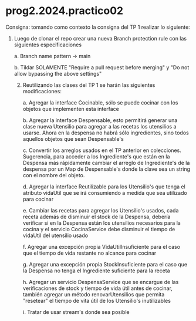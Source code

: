 # prog2.2024.practico02

Consigna: tomando como contexto la consigna del TP 1 realizar lo siguiente:

1. Luego de clonar el repo crear una nueva Branch protection rule con las siguientes especificaciones

   a. Branch name pattern -> main

   b. Tildar SOLAMENTE "Require a pull request before merging" y "Do not allow bypassing the above settings"

   2. Reutilizando las clases del TP 1 se harán las siguientes modificaciones:

      a. Agregar la interface Cocinable, sólo se puede cocinar con los objetos que implementen esta interface

      b. Agregar la interface Despensable, esto permitirá generar una clase nueva Utensilio para agregar a las recetas los utensilios a usarse. Ahora en la despensa no habrá sólo ingredientes, sino todos aquellos objetos que sean Despensable's

      c. Convertir los arreglos usados en el TP anterior en colecciones. Sugerencia, para acceder a los Ingrediente's que están en la Despensa más rápidamente cambiar el arreglo de Ingrediente's de la despensa por un Map de Despensable's donde la clave sea un string con el nombre del objeto.

      d. Agregar la interface Reutilizable para los Utensilio's que tenga el atributo vidaUtil que se irá consumiendo a medida que sea utilizado para cocinar

      e. Cambiar las recetas para agregar los Utensilio's usados, cada receta además de disminuir el stock de la Despensa, debería verificar si en la Despensa están los utensilios necesarios para la cocina y el servicio CocinaService debe disminuir el tiempo de vidaUtil del utensilio usado

      f. Agregar una excepción propia VidaUtilInsuficiente para el caso que el tiempo de vida restante no alcance para cocinar

      g. Agregar una excepción propia StockInsuficiente para el caso que la Despensa no tenga el Ingrediente suficiente para la receta

      h. Agregar un servicio DespensaService que se encargue de las verificaciones de stock y tiempo de vida útil antes de cocinar, también agregar un método renovarUtensilios que permita "resetear" el tiempo de vita útil de los Utensilio's inutilizables

      i. Tratar de usar stream's donde sea posible
